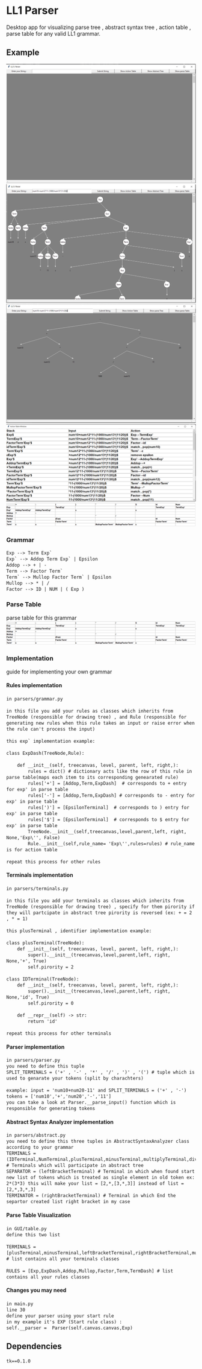 # LL1 Parser

Desktop app for visualizing parse tree , abstract syntax tree , action table , parse table for any valid LL1 grammar.

## Example
![initial state](https://github.com/Ahmed712441/LL1-parser/blob/master/images/initial.PNG)
![parsing tree](https://github.com/Ahmed712441/LL1-parser/blob/master/images/parsingtree.PNG)
![abstract tree](https://github.com/Ahmed712441/LL1-parser/blob/master/images/abstractTree.PNG)
![action table](https://github.com/Ahmed712441/LL1-parser/blob/master/images/actiontable.PNG)
![parse table](https://github.com/Ahmed712441/LL1-parser/blob/master/images/parse_table.PNG)

### Grammar
```
Exp --> Term Exp`
Exp` --> Addop Term Exp` | Epsilon
Addop --> + | -
Term --> Factor Term`
Term` --> Mullop Factor Term` | Epsilon
Mullop --> * | /
Factor --> ID | NUM | ( Exp )
```
### Parse Table
parse table for this grammar
![parse table](https://github.com/Ahmed712441/LL1-parser/blob/master/images/parse_table.PNG)

### Implementation
guide for implementing your own grammar

#### Rules implementation
```
in parsers/grammar.py

in this file you add your rules as classes which inherits from  TreeNode (responsible for drawing tree) , and Rule (responsible for generating new rules when this rule takes an input or raise error when the rule can't process the input)
 
this exp` implementation example:

class ExpDash(TreeNode,Rule):

    def __init__(self, treecanvas, level, parent, left, right,):
        rules = dict() # dictionary acts like the row of this rule in parse table(maps each item to its corresponding genearated rule)
        rules['+'] = [Addop,Term,ExpDash]  # corresponds to + entry for exp' in parse table 
        rules['-'] = [Addop,Term,ExpDash] # corresponds to - entry for exp' in parse table
        rules[')'] = [EpsilonTerminal]  # corresponds to ) entry for exp' in parse table
        rules['$'] = [EpsilonTerminal]  # corresponds to $ entry for exp' in parse table
        TreeNode.__init__(self,treecanvas,level,parent,left, right, None,'Exp\'', False) 
        Rule.__init__(self,rule_name= 'Exp\'',rules=rules) # rule_name is for action table

repeat this process for other rules
```
#### Terminals implementation
```
in parsers/terminals.py

in this file you add your terminals as classes which inherits from  TreeNode (responsible for drawing tree) , specify for them pirority if they will partcipate in abstract tree pirority is reversed (ex: + = 2 , * = 1)
 
this plusTerminal , identifier implementation example:

class plusTerminal(TreeNode):
    def __init__(self, treecanvas, level, parent, left, right,):
        super().__init__(treecanvas,level,parent,left, right, None,'+', True)
        self.pirority = 2 
    
class IDTerminal(TreeNode):
    def __init__(self, treecanvas, level, parent, left, right,):
        super().__init__(treecanvas,level,parent,left, right, None,'id', True)
        self.pirority = 0
    
    def __repr__(self) -> str:
        return 'id'

repeat this process for other terminals
```
#### Parser implementation
```
in parsers/parser.py
you need to define this tuple
SPLIT_TERMINALS = ('+' , '-' , '*' , '/' , ')' , '(') # tuple which is used to genarate your tokens (split by charachters)

example: input = 'num10+num20-11' and SPLIT_TERMINALS = ('+' , '-')
tokens = ['num10','+','num20','-','11']
you can take a look at Parser.__parse_input() function which is responsible for generating tokens
```
#### Abstract Syntax Analyzer implementation
```
in parsers/abstract.py
you need to define this three tuples in AbstractSyntaxAnalyzer class according to your grammar
TERMINALS = (IDTerminal,NumTerminal,plusTerminal,minusTerminal,multiplyTerminal,divisionTerminal) # Terminals which will participate in abstract tree
SEPARATOR = (leftBracketTerminal) # Terminal in which when found start new list of tokens which is treated as single element in old token ex: 2*(3*3) this will make your list = [2,*,[3,*,3]] instead of list = [2,*,3,*,3]
TERMINATOR = (rightBracketTerminal) # Terminal in which End the separtor created list right bracket in my case
```
#### Parse Table Visualization
```
in GUI/table.py
define this two list

TERMINALS = [plusTerminal,minusTerminal,leftBracketTerminal,rightBracketTerminal,multiplyTerminal,divisionTerminal,dollarTerminal,IDTerminal,NumTerminal] # list contains all your terminals classes

RULES = [Exp,ExpDash,Addop,Mullop,Factor,Term,TermDash] # list contains all your rules classes
```
#### Changes you may need
```
in main.py
line 30
define your parser using your start rule
in my example it's EXP (Start rule class) :
self.__parser =  Parser(self.canvas.canvas,Exp)
```
## Dependencies
```
tk==0.1.0
```
